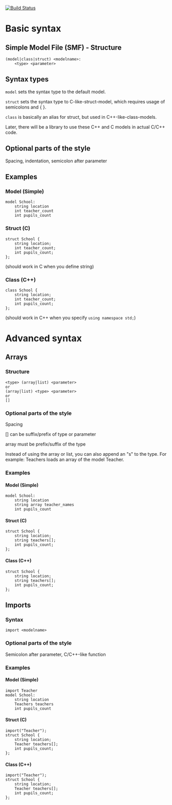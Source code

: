 [![Build Status](https://travis-ci.org/omnidan/simple-code-generator.png?branch=master)](https://travis-ci.org/omnidan/simple-code-generator)

Basic syntax
============

Simple Model File (SMF) - Structure
-----------------------------------
    (model|class|struct) <modelname>:
        <type> <parameter>

Syntax types
------------
`model` sets the syntax type to the default model.

`struct` sets the syntax type to C-like-struct-model, which requires usage of semicolons and { }.

`class` is basically an alias for struct, but used in C++-like-class-models.

Later, there will be a library to use these C++ and C models in actual C/C++ code.

Optional parts of the style
---------------------------
Spacing, indentation, semicolon after parameter

Examples
--------
### Model (Simple)
    model School:
        string location
        int teacher_count
        int pupils_count

### Struct (C)
    struct School {
        string location;
        int teacher_count;
        int pupils_count;
    };
(should work in C when you define string)

### Class (C++)
    class School {
        string location;
        int teacher_count;
        int pupils_count;
    };
(should work in C++ when you specify `using namespace std;`)

Advanced syntax
===============

Arrays
------

### Structure
    <type> (array|list) <parameter>
    or
    (array|list) <type> <parameter>
    or
    []

### Optional parts of the style
Spacing

[] can be suffix/prefix of type or parameter

array must be prefix/suffix of the type

Instead of using the array or list, you can also append an "s" to the type. For example: Teachers loads an array of the model Teacher.

### Examples
#### Model (Simple)
    model School:
        string location
        string array teacher_names
        int pupils_count

#### Struct (C)
    struct School {
        string location;
        string teachers[];
        int pupils_count;
    };

#### Class (C++)
    struct School {
        string location;
        string teachers[];
        int pupils_count;
    };

Imports
-------
### Syntax
    import <modelname>

### Optional parts of the style
Semicolon after parameter, C/C++-like function

### Examples
#### Model (Simple)
    import Teacher
    model School:
        string location
        Teachers teachers
        int pupils_count

#### Struct (C)
    import("Teacher");
    struct School {
        string location;
        Teacher teachers[];
        int pupils_count;
    };

#### Class (C++)
    import("Teacher");
    struct School {
        string location;
        Teacher teachers[];
        int pupils_count;
    };
